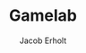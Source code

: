 ---
title: Gamelab
author: Jacob Erholt
tags: ['projekter', 'featured']
image: /assets/projekter/gamelab.png
imageAlt: This is a test
description: Jeg har lavet en hjemmeside, hvor jeg viser en masser billeder jeg har taget på gåture, der er brugt HTML, CSS og JS.
---